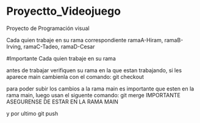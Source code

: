 # Proyectto_Videojuego
Proyecto de Programación visual 

Cada quien trabaje en su rama correspondiente ramaA-Hiram, ramaB-Irving, ramaC-Tadeo, ramaD-Cesar 


#Importante
Cada quien trabaje en su rama

antes de trabajar verifiquen su rama en la que estan trabajando, si les aparece main cambienla con el comando:
git checkout <Nombre de la rama>

para poder subir los cambios a la rama main es importante que esten en la rama main, luego usan el siguente comando:
git merge <Nombre de la rama con la que estan trabajando> IMPORTANTE ASEGURENSE DE ESTAR EN LA RAMA MAIN

y por ultimo git push
